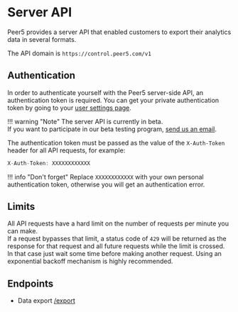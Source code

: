 # Server API

Peer5 provides a server API that enabled customers to export their analytics data in several formats.

The API domain is `https://control.peer5.com/v1`  

## Authentication
In order to authenticate yourself with the Peer5 server-side API, an authentication token is required.
You can get your private authentication token by going to your [user settings page](https://app.peer5.com/user).

!!! warning "Note"
    The server API is currently in beta.  
    If you want to participate in our beta testing program, [send us an email](mailto:info@peer5.com). 

The authentication token must be passed as the value of the `X-Auth-Token` header for all API requests, for example:

```js
X-Auth-Token: XXXXXXXXXXXX
```

!!! info "Don't forget"
    Replace `XXXXXXXXXXXX` with your own personal authentication token, otherwise you will get an authentication error.

## Limits

All API requests have a hard limit on the number of requests per minute you can make.  
If a request bypasses that limit, a status code of `429` will be returned as the response for that request and all future requests while the limit is crossed.  
In that case just wait some time before making another request. Using an exponential backoff mechanism is highly recommended.

## Endpoints

- Data export [/export](server-api/endpoints/export)
